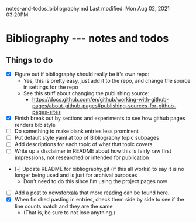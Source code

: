 notes-and-todos_bibliography.md
Last modified: Mon Aug 02, 2021  03:20PM

# Bibliography --- notes and todos

## Things to do
* [X] Figure out if bibliography should really be it's own repo:
	* Yes, this is pretty easy, just add it to the repo, and change the source in settings for the repo
	* See this stuff about changing the publishing source:
		* https://docs.github.com/en/github/working-with-github-pages/about-github-pages#publishing-sources-for-github-pages-sites
* [X] Finish break out by sections and experiments to see how github pages renders bib style
* [ ] Do something to make blank entries less prominent
* [ ] Put default style yaml at top of Bibliography topic subpages
* [ ] Add descriptions for each topic of what that topic covers
* [ ] Write up a disclaimer in README about how this is fairly raw first impressions, not researched or intended for publication
* [-] Update README for bibliography.git (if this all works) to say it is no longer being used and is just for archival purposes
	* Don't need to do this since I'm using the project pages now
* [ ] Add a post to newsforxala that more reading can be found here.
* [X] When finished pasting in entries, check them side by side to see if the line counts match and they are the same
	* (That is, be sure to not lose anything.)





